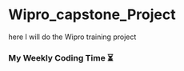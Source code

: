 # Wipro_capstone_Project
 here I will do the Wipro training project 


### My Weekly Coding Time ⏳
<!--START_SECTION:waka-->
<!--END_SECTION:waka-->
